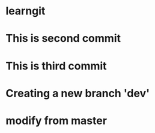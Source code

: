 # learngit
# This is second commit
# This is third commit
# Creating a new branch 'dev'
# modify from master
